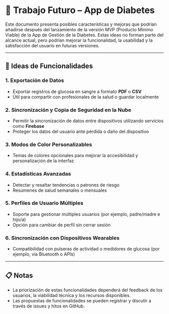 # 🚀 Trabajo Futuro – App de Diabetes

Este documento presenta posibles características y mejoras que podrían añadirse después del lanzamiento de la versión MVP (Producto Mínimo Viable) de la App de Gestión de la Diabetes. Estas ideas no forman parte del alcance actual, pero podrían mejorar la funcionalidad, la usabilidad y la satisfacción del usuario en futuras versiones.

---

## 🧠 Ideas de Funcionalidades

### 1. **Exportación de Datos**
- Exportar registros de glucosa en sangre a formato **PDF** o **CSV**
- Útil para compartir con profesionales de la salud o guardar localmente

### 2. **Sincronización y Copia de Seguridad en la Nube**
- Permitir la sincronización de datos entre dispositivos utilizando servicios como **Firebase**
- Proteger los datos del usuario ante pérdida o daño del dispositivo

### 3. **Modos de Color Personalizables**
- Temas de colores opcionales para mejorar la accesibilidad y personalización de la interfaz

### 4. **Estadísticas Avanzadas**
- Detectar y resaltar tendencias o patrones de riesgo
- Resúmenes de salud semanales o mensuales

### 5. **Perfiles de Usuario Múltiples**
- Soporte para gestionar múltiples usuarios (por ejemplo, padre/madre e hijo/a)
- Opción para cambiar de perfil sin cerrar sesión

### 6. **Sincronización con Dispositivos Wearables**
- Compatibilidad con pulseras de actividad o medidores de glucosa (por ejemplo, vía Bluetooth o APIs)

---

## 📋 Notas

- La priorización de estas funcionalidades dependerá del feedback de los usuarios, la viabilidad técnica y los recursos disponibles.
- Las propuestas de funcionalidades se pueden registrar y discutir a través de issues y hitos en GitHub.
